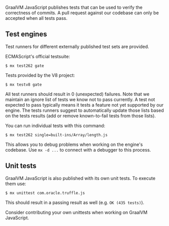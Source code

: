 GraalVM JavaScript publishes tests that can be used to verify the correctness of commits.
A pull request against our codebase can only be accepted when all tests pass.

## Test engines
Test runners for different externally published test sets are provided.

ECMAScript's official testsuite:
```
$ mx test262 gate
```

Tests provided by the V8 project:
```
$ mx testv8 gate
```

All test runners should result in 0 (unexpected) failures.
Note that we maintain an ignore list of tests we know not to pass currently.
A test not expected to pass typically means it tests a feature not yet supported by our engine.
The tests runners suggest to automatically update those lists based on the tests results (add or remove known-to-fail tests from those lists).

You can run individual tests with this command:
```
$ mx test262 single=built-ins/Array/length.js
```

This allows you to debug problems when working on the engine's codebase.
Use `mx -d ...` to connect with a debugger to this process.

## Unit tests
GraalVM JavaScript is also published with its own unit tests.
To execute them use:

```
$ mx unittest com.oracle.truffle.js
```

This should result in a passing result as well (e.g. `OK (435 tests)`).

Consider contributing your own unittests when working on GraalVM JavaScript.

